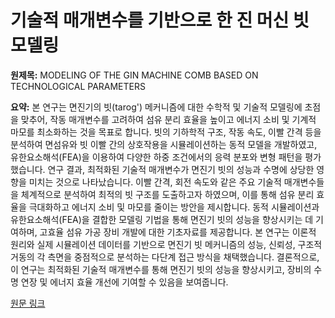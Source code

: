 # 기술적 매개변수를 기반으로 한 진 머신 빗 모델링

**원제목:** MODELING OF THE GIN MACHINE COMB BASED ON TECHNOLOGICAL PARAMETERS

**요약:** 본 연구는 면진기의 빗(tarog') 메커니즘에 대한 수학적 및 기술적 모델링에 초점을 맞추어, 작동 매개변수를 고려하여 섬유 분리 효율을 높이고 에너지 소비 및 기계적 마모를 최소화하는 것을 목표로 합니다.  빗의 기하학적 구조, 작동 속도, 이빨 간격 등을 분석하여 면섬유와 빗 이빨 간의 상호작용을 시뮬레이션하는 동적 모델을 개발하였고, 유한요소해석(FEA)을 이용하여 다양한 하중 조건에서의 응력 분포와 변형 패턴을 평가했습니다. 연구 결과, 최적화된 기술적 매개변수가 면진기 빗의 성능과 수명에 상당한 영향을 미치는 것으로 나타났습니다.  이빨 간격, 회전 속도와 같은 주요 기술적 매개변수들을 체계적으로 분석하여 최적의 빗 구조를 도출하고자 하였으며, 이를 통해 섬유 분리 효율을 극대화하고 에너지 소비 및 마모를 줄이는 방안을 제시합니다.  동적 시뮬레이션과 유한요소해석(FEA)을 결합한 모델링 기법을 통해 면진기 빗의 성능을 향상시키는 데 기여하며, 고효율 섬유 가공 장비 개발에 대한 기초자료를 제공합니다.  본 연구는 이론적 원리와 실제 시뮬레이션 데이터를 기반으로 면진기 빗 메커니즘의 성능, 신뢰성, 구조적 거동의 각 측면을 중점적으로 분석하는 다단계 접근 방식을 채택했습니다.  결론적으로, 이 연구는 최적화된 기술적 매개변수를 통해 면진기 빗의 성능을 향상시키고, 장비의 수명 연장 및 에너지 효율 개선에 기여할 수 있음을 보여줍니다.

[원문 링크](https://inlibrary.uz/index.php/jasss/article/view/121987)
